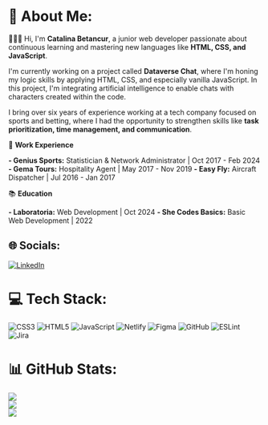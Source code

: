 # 💫 About Me:

👩🏼‍💻 Hi, I'm **Catalina Betancur**, a junior web developer passionate about continuous learning and mastering new languages like **HTML, CSS, and JavaScript**.

I'm currently working on a project called **Dataverse Chat**, where I'm honing my logic skills by applying HTML, CSS, and especially vanilla JavaScript. In this project, I'm integrating artificial intelligence to enable chats with characters created within the code.

I bring over six years of experience working at a tech company focused on sports and betting, where I had the opportunity to strengthen skills like **task prioritization, time management, and communication**.

💼 **Work Experience** 

**- Genius Sports:** Statistician & Network Administrator | Oct 2017 - Feb 2024
**- Gema Tours:** Hospitality Agent | May 2017 - Nov 2019
**- Easy Fly:** Aircraft Dispatcher | Jul 2016 - Jan 2017

📚 **Education**

**- Laboratoria:** Web Development | Oct 2024
**- She Codes Basics:** Basic Web Development | 2022


## 🌐 Socials:
[![LinkedIn](https://img.shields.io/badge/LinkedIn-%230077B5.svg?logo=linkedin&logoColor=white)](https://linkedin.com/in/www.linkedin.com/in/catalina-betancur) 

# 💻 Tech Stack:
![CSS3](https://img.shields.io/badge/css3-%231572B6.svg?style=for-the-badge&logo=css3&logoColor=white) ![HTML5](https://img.shields.io/badge/html5-%23E34F26.svg?style=for-the-badge&logo=html5&logoColor=white) ![JavaScript](https://img.shields.io/badge/javascript-%23323330.svg?style=for-the-badge&logo=javascript&logoColor=%23F7DF1E) ![Netlify](https://img.shields.io/badge/netlify-%23000000.svg?style=for-the-badge&logo=netlify&logoColor=#00C7B7) ![Figma](https://img.shields.io/badge/figma-%23F24E1E.svg?style=for-the-badge&logo=figma&logoColor=white) ![GitHub](https://img.shields.io/badge/github-%23121011.svg?style=for-the-badge&logo=github&logoColor=white) ![ESLint](https://img.shields.io/badge/ESLint-4B3263?style=for-the-badge&logo=eslint&logoColor=white) ![Jira](https://img.shields.io/badge/jira-%230A0FFF.svg?style=for-the-badge&logo=jira&logoColor=white)
# 📊 GitHub Stats:
![](https://github-readme-stats.vercel.app/api?username=catabetancur0719&theme=dark&hide_border=false&include_all_commits=false&count_private=false)<br/>
![](https://github-readme-streak-stats.herokuapp.com/?user=catabetancur0719&theme=dark&hide_border=false)<br/>
![](https://github-readme-stats.vercel.app/api/top-langs/?username=catabetancur0719&theme=dark&hide_border=false&include_all_commits=false&count_private=false&layout=compact)

